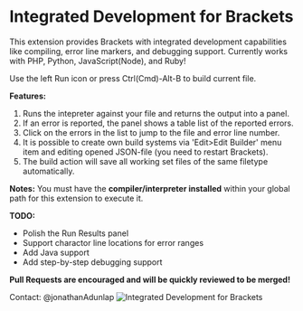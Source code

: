 Integrated Development for Brackets
================
This extension provides Brackets with integrated development capabilities like compiling, error line markers, and debugging support. Currently works with PHP, Python, JavaScript(Node), and Ruby!

Use the left Run icon or press Ctrl(Cmd)-Alt-B to build current file.

**Features:**

1. Runs the intepreter against your file and returns the output into a panel.
2. If an error is reported, the panel shows a table list of the reported errors.
3. Click on the errors in the list to jump to the file and error line number.
3. It is possible to create own build systems via 'Edit>Edit Builder' menu item and editing opened JSON-file (you need to restart Brackets). 
4. The build action will save all working set files of the same filetype automatically.

**Notes:**
You must have the **compiler/interpreter installed** within your global path for this extension to execute it.


**TODO:**

* Polish the Run Results panel
* Support charactor line locations for error ranges
* Add Java support
* Add step-by-step debugging support

**Pull Requests are encouraged and will be quickly reviewed to be merged!**

Contact: @jonathanAdunlap
![Integrated Development for Brackets](http://i.imgur.com/kHVEprN.png "Integrated Development for Brackets")
